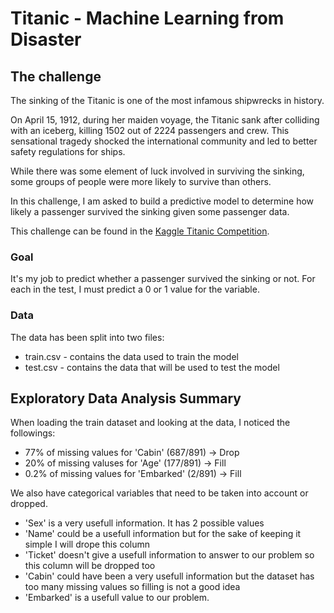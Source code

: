 # Titanic - Machine Learning from Disaster

## The challenge

The sinking of the Titanic is one of the most infamous shipwrecks in history. 

On April 15, 1912, during her maiden voyage, the Titanic sank after colliding with an iceberg, killing 1502 out of 2224 passengers and crew. This sensational tragedy shocked the international community and led to better safety regulations for ships.

While there was some element of luck involved in surviving the sinking, some groups of people were more likely to survive than others.

In this challenge, I am asked to build a predictive model to determine how likely a passenger survived the sinking given some passenger data.

This challenge can be found in the [Kaggle Titanic Competition](https://www.kaggle.com/c/titanic).

### Goal

It's my job to predict whether a passenger survived the sinking or not. For each in the test, I must predict a 0 or 1 value for the variable.

### Data

The data has been split into two files:
* train.csv - contains the data used to train the model
* test.csv - contains the data that will be used to test the model

## Exploratory Data Analysis Summary

When loading the train dataset and looking at the data, I noticed the followings: 
* 77% of missing values for 'Cabin' (687/891) -> Drop
* 20% of missing valuses for 'Age' (177/891) -> Fill
* 0.2% of missing values for 'Embarked' (2/891) -> Fill

We also have categorical variables that need to be taken into account or dropped.
* 'Sex' is a very usefull information. It has 2 possible values
* 'Name' could be a usefull information but for the sake of keeping it simple I will drope this column
* 'Ticket' doesn't give a usefull information to answer to our problem so this column will be dropped too
* 'Cabin' could have been a very usefull information but the dataset has too many missing values so filling is not a good idea
* 'Embarked' is a usefull value to our problem.